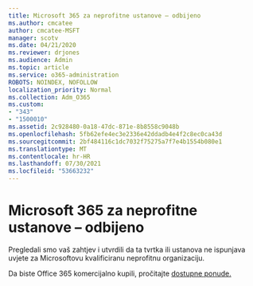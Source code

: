 ```yaml
---
title: Microsoft 365 za neprofitne ustanove – odbijeno
ms.author: cmcatee
author: cmcatee-MSFT
manager: scotv
ms.date: 04/21/2020
ms.reviewer: drjones
ms.audience: Admin
ms.topic: article
ms.service: o365-administration
ROBOTS: NOINDEX, NOFOLLOW
localization_priority: Normal
ms.collection: Adm_O365
ms.custom:
- "343"
- "1500010"
ms.assetid: 2c928480-0a18-47dc-871e-8b8558c9048b
ms.openlocfilehash: 5fb62efe4ec3e2336e42ddadb4e4f2c8ec0ca43d
ms.sourcegitcommit: 2bf484116c1dc7032f75275a7f7e4b1554b080e1
ms.translationtype: MT
ms.contentlocale: hr-HR
ms.lasthandoff: 07/30/2021
ms.locfileid: "53663232"
---
```

# <a name="microsoft-365-for-nonprofits---declined"></a>Microsoft 365 za neprofitne ustanove – odbijeno

Pregledali smo vaš zahtjev i utvrdili da ta tvrtka ili ustanova ne ispunjava uvjete za Microsoftovu kvalificiranu neprofitnu organizaciju.
  
Da biste Office 365 komercijalno kupili, pročitajte [dostupne ponude.](https://portal.office.com/AdminPortal/Home)
